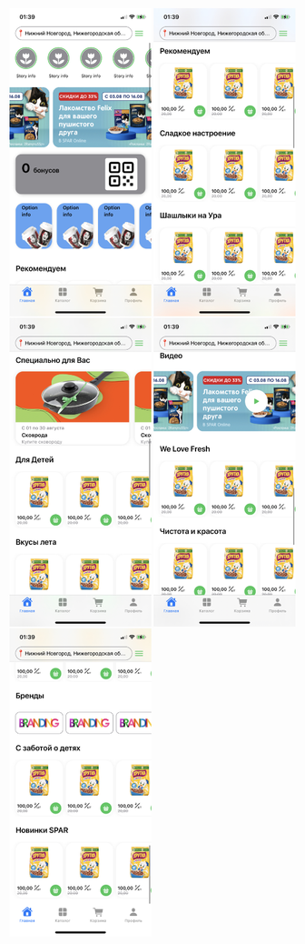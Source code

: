 <p float="left">
<img src="Screenshots/1.jpeg" alt="drawing" width="250"/> <img src="Screenshots/2.jpeg" alt="drawing" width="250"/>
<img src="Screenshots/3.jpeg" alt="drawing" width="250"/> <img src="Screenshots/4.jpeg" alt="drawing" width="250"/>
<img src="Screenshots/5.jpeg" alt="drawing" width="250"/>
</p>
